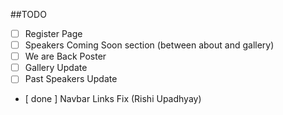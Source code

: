 ##TODO

- [ ] Register Page
- [ ] Speakers Coming Soon section (between about and gallery)
- [ ] We are Back Poster
- [ ] Gallery Update
- [ ] Past Speakers Update
- [ done ] Navbar Links Fix (Rishi Upadhyay)
